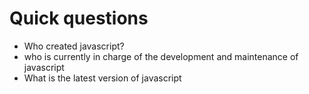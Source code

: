 # Quick questions

* Who created javascript?
* who is currently in charge of the development and maintenance of javascript
* What is the latest version of javascript
